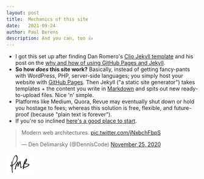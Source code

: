 ```yaml
---
layout: post
title:	Mechanics of this site
date:	2021-09-24
author:	Paul Berens
description: And you can, too 👍
---
```

- I got this set up after finding Dan Romero's [Clio Jekyll template](https://github.com/danromero/clio) and his post on the [why and how of using GitHub Pages and Jekyll](https://danromero.org/how-this-website-works.html).
- **So how *does* this site work?** Basically, instead of getting fancy-pants with WordPress, PHP, server-side languages; you simply host your website with [GitHub Pages](https://medium.com/8px-magazine/hosting-a-website-for-free-get-started-with-google-domains-github-pages-980986550958). Then Jekyll ("a static site generator") takes templates + the content you write in [Markdown](https://www.markdownguide.org/) and spits out new ready-to-upload files. Nice 'n' simple.
- Platforms like Medium, Quora, Revue may eventually shut down or hold you hostage to fees; whereas this solution is free, flexible, and future-proof (because "plain text is forever").
- If you're so inclined [here's a good place to start](https://docs.github.com/en/pages/setting-up-a-github-pages-site-with-jekyll).

<blockquote class="twitter-tweet"><p lang="en" dir="ltr">Modern web architectures. <a href="https://t.co/jNxbchFbpS">pic.twitter.com/jNxbchFbpS</a></p>&mdash; Den Delimarsky (@DennisCode) <a href="https://twitter.com/DennisCode/status/1331695899672596480?ref_src=twsrc%5Etfw">November 25, 2020</a></blockquote> <script async src="https://platform.twitter.com/widgets.js" charset="utf-8"></script>

![initials](/assets/images/initials.pmb.71.56.png)